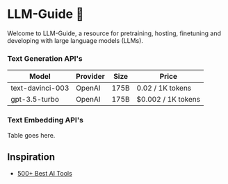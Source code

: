 # LLM-Guide 🚀

Welcome to LLM-Guide, a resource for pretraining, hosting, finetuning and developing with large language models (LLMs).

### Text Generation API's
| Model | Provider | Size | Price |
| --- | --- | --- | --- |
| text-davinci-003 | OpenAI | 175B | 0.02 / 1K tokens |
| gpt-3.5-turbo	| OpenAI | 175B | $0.002 / 1K tokens |

### Text Embedding API's
Table goes here.

## Inspiration
- [500+ Best AI Tools](https://vaulted-polonium-23c.notion.site/500-Best-AI-Tools-e954b36bf688404ababf74a13f98d126)
